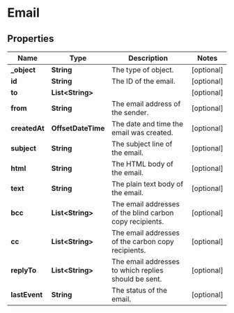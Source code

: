 

# Email


## Properties

| Name | Type | Description | Notes |
|------------ | ------------- | ------------- | -------------|
|**_object** | **String** | The type of object. |  [optional] |
|**id** | **String** | The ID of the email. |  [optional] |
|**to** | **List&lt;String&gt;** |  |  [optional] |
|**from** | **String** | The email address of the sender. |  [optional] |
|**createdAt** | **OffsetDateTime** | The date and time the email was created. |  [optional] |
|**subject** | **String** | The subject line of the email. |  [optional] |
|**html** | **String** | The HTML body of the email. |  [optional] |
|**text** | **String** | The plain text body of the email. |  [optional] |
|**bcc** | **List&lt;String&gt;** | The email addresses of the blind carbon copy recipients. |  [optional] |
|**cc** | **List&lt;String&gt;** | The email addresses of the carbon copy recipients. |  [optional] |
|**replyTo** | **List&lt;String&gt;** | The email addresses to which replies should be sent. |  [optional] |
|**lastEvent** | **String** | The status of the email. |  [optional] |



